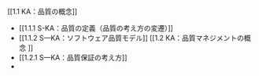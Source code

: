 [[1.1 KA：品質の概念]]
* [[1.1.1 S-KA：品質の定義（品質の考え方の変遷）]]
* [[1.1.2 S—KA：ソフトウェア品質モデル]]
[[1.2 KA：品質マネジメントの概念 ]]
* [[1.2.1 S—KA：品質保証の考え方]]
* 

